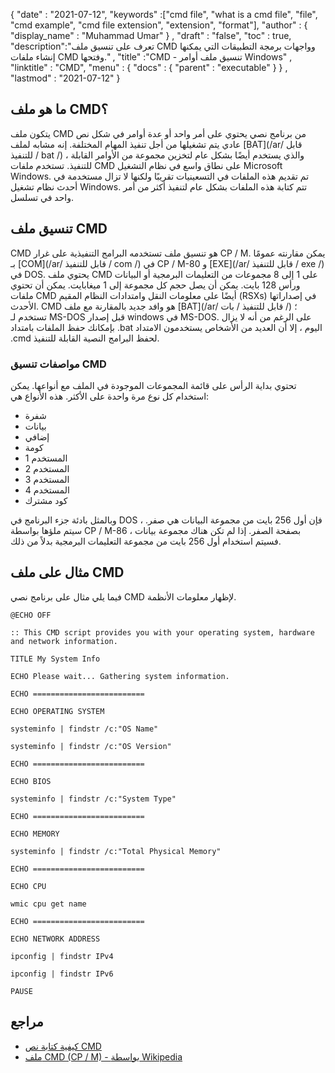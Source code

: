 {
  "date" : "2021-07-12",
  "keywords" :["cmd file", "what is a cmd file", "file", "cmd example", "cmd file extension", "extension", "format"],
  "author" : {
    "display_name" : "Muhammad Umar"
} ,
  "draft" : "false",
  "toc" : true,
  "description":"تعرف على تنسيق ملف CMD وواجهات برمجة التطبيقات التي يمكنها إنشاء ملفات CMD وفتحها." ,
  "title" :"CMD - تنسيق ملف أوامر Windows" ,
  "linktitle" : "CMD",
  "menu" : {
    "docs" : {
      "parent" : "executable"
}
} ,
  "lastmod" : "2021-07-12"
}

## ما هو ملف CMD؟
يتكون ملف CMD من برنامج نصي يحتوي على أمر واحد أو عدة أوامر في شكل نص عادي يتم تشغيلها من أجل تنفيذ المهام المختلفة. إنه مشابه لملف [BAT](/ar/ قابل للتنفيذ / bat /) ، والذي يستخدم أيضًا بشكل عام لتخزين مجموعة من الأوامر القابلة للتنفيذ. تستخدم ملفات CMD على نطاق واسع في نظام التشغيل Microsoft Windows. تم تقديم هذه الملفات في التسعينيات تقريبًا ولكنها لا تزال مستخدمة في أحدث نظام تشغيل Windows. تتم كتابة هذه الملفات بشكل عام لتنفيذ أكثر من أمر واحد في تسلسل.

## تنسيق ملف CMD
CMD هو تنسيق ملف تستخدمه البرامج التنفيذية على غرار CP / M. يمكن مقارنته عمومًا بـ [COM](/ar/ قابل للتنفيذ / com /) في CP / M-80 و [EXE](/ar/ قابل للتنفيذ / exe /) في DOS. يحتوي ملف CMD على 1 إلى 8 مجموعات من التعليمات البرمجية أو البيانات ورأس 128 بايت. يمكن أن يصل حجم كل مجموعة إلى 1 ميغابايت. يمكن أن تحتوي ملفات CMD أيضًا على معلومات النقل وامتدادات النظام المقيم (RSXs) في إصداراتها الأحدث. CMD هو وافد جديد بالمقارنة مع ملف [BAT](/ar/ قابل للتنفيذ / بات /) ؛ تستخدم لـ MS-DOS قبل إصدار windows في MS-DOS. على الرغم من أنه لا يزال بإمكانك حفظ الملفات بامتداد .bat اليوم ، إلا أن العديد من الأشخاص يستخدمون الامتداد .cmd لحفظ البرامج النصية القابلة للتنفيذ.

### مواصفات تنسيق CMD

تحتوي بداية الرأس على قائمة المجموعات الموجودة في الملف مع أنواعها. يمكن استخدام كل نوع مرة واحدة على الأكثر. هذه الأنواع هي:

- شفرة
- بيانات
- إضافي
- كومة
- المستخدم 1
- المستخدم 2
- المستخدم 3
- المستخدم 4
- كود مشترك

وبالمثل بادئة جزء البرنامج في DOS ، فإن أول 256 بايت من مجموعة البيانات هي صفر. سيتم ملؤها بواسطة CP / M-86 بصفحة الصفر. إذا لم تكن هناك مجموعة بيانات ، فسيتم استخدام أول 256 بايت من مجموعة التعليمات البرمجية بدلاً من ذلك.
## مثال على ملف CMD
فيما يلي مثال على برنامج نصي CMD لإظهار معلومات الأنظمة.
```
@ECHO OFF

:: This CMD script provides you with your operating system, hardware and network information.

TITLE My System Info

ECHO Please wait... Gathering system information.

ECHO =========================

ECHO OPERATING SYSTEM

systeminfo | findstr /c:"OS Name"

systeminfo | findstr /c:"OS Version"

ECHO =========================

ECHO BIOS

systeminfo | findstr /c:"System Type"

ECHO =========================

ECHO MEMORY

systeminfo | findstr /c:"Total Physical Memory"

ECHO =========================

ECHO CPU

wmic cpu get name

ECHO =========================

ECHO NETWORK ADDRESS

ipconfig | findstr IPv4

ipconfig | findstr IPv6

PAUSE
```



## مراجع

* [كيفية كتابة نص CMD](https://smallbusiness.chron.com/write-cmd-script-53226.html)
* [ملف CMD (CP / M) - بواسطة Wikipedia](https://en.wikipedia.org/wiki/CMD_file_ (CP / M))

